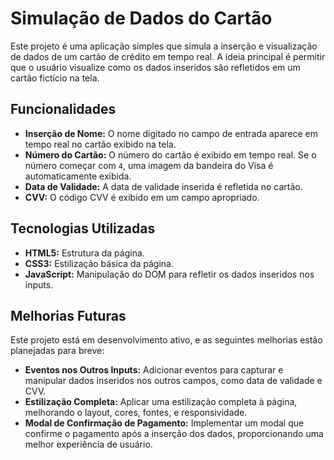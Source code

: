 # Simulação de Dados do Cartão

Este projeto é uma aplicação simples que simula a inserção e visualização de dados de um cartão de crédito em tempo real. A ideia principal é permitir que o usuário visualize como os dados inseridos são refletidos em um cartão fictício na tela.

## Funcionalidades

- **Inserção de Nome:** O nome digitado no campo de entrada aparece em tempo real no cartão exibido na tela.
- **Número do Cartão:** O número do cartão é exibido em tempo real. Se o número começar com `4`, uma imagem da bandeira do Visa é automaticamente exibida.
- **Data de Validade:** A data de validade inserida é refletida no cartão.
- **CVV:** O código CVV é exibido em um campo apropriado.

## Tecnologias Utilizadas

- **HTML5:** Estrutura da página.
- **CSS3:** Estilização básica da página.
- **JavaScript:** Manipulação do DOM para refletir os dados inseridos nos inputs.

## Melhorias Futuras

Este projeto está em desenvolvimento ativo, e as seguintes melhorias estão planejadas para breve:

- **Eventos nos Outros Inputs:** Adicionar eventos para capturar e manipular dados inseridos nos outros campos, como data de validade e CVV.
- **Estilização Completa:** Aplicar uma estilização completa à página, melhorando o layout, cores, fontes, e responsividade.
- **Modal de Confirmação de Pagamento:** Implementar um modal que confirme o pagamento após a inserção dos dados, proporcionando uma melhor experiência de usuário.
